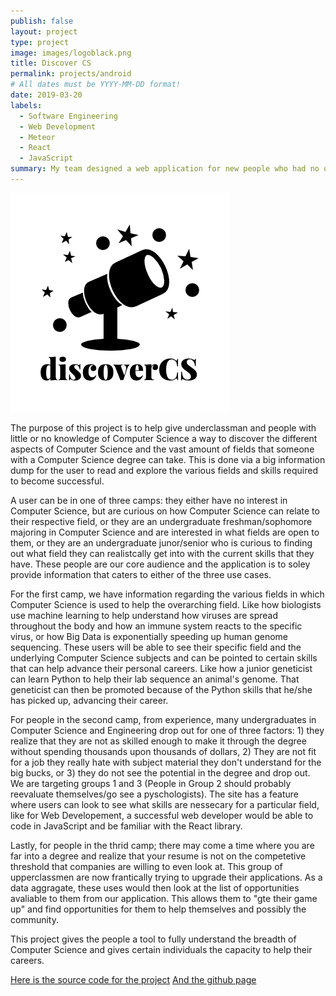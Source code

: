 ```yaml
---
publish: false
layout: project
type: project
image: images/logoblack.png
title: Discover CS
permalink: projects/android
# All dates must be YYYY-MM-DD format!
date: 2019-03-20
labels:
  - Software Engineering
  - Web Development
  - Meteor
  - React
  - JavaScript
summary: My team designed a web application for new people who had no or little interests in Computer Science to discover how big the field is and the certain skills required for these fields
---
```


<div class="ui small rounded images">
  <img class="ui image" src="../images/logoblack.png">
</div>



The purpose of this project is to help give underclassman and people with little or no knowledge of Computer Science a way to discover the different aspects of Computer Science and the vast amount of fields that someone with a Computer Science degree can take. This is done via a big information dump for the user to read and explore the various fields and skills required to become successful. 

A user can be in one of three camps: they either have no interest in Computer Science, but are curious on how Computer Science can relate to their respective field, or they are an undergraduate freshman/sophomore majoring in Computer Science and are interested in what fields are open to them, or they are an undergraduate junor/senior who is curious to finding out what field they can realistcally get into with the current skills that they have. These people are our core audience and the application is to soley provide information that caters to either of the three use cases.

For the first camp, we have information regarding the various fields in which Computer Science is used to help the overarching field. Like how biologists use machine learning to help understand how viruses are spread throughout the body and how an immune system reacts to the specific virus, or how Big Data is exponentially speeding up human genome sequencing. These users will be able to see their specific field and the underlying Computer Science subjects and can be pointed to certain skills that can help advance their personal careers. Like how a junior geneticist can learn Python to help their lab sequence an animal's genome. That geneticist can then be promoted because of the Python skills that he/she has picked up, advancing their career. 

For people in the second camp, from experience, many undergraduates in Computer Science and Engineering drop out for one of three factors: 1) they realize that they are not as skilled enough to make it through the degree without spending thousands upon thousands of dollars, 2) They are not fit for a job they really hate with subject material they don't understand for the big bucks, or 3) they do not see the potential in the degree and drop out. We are targeting groups 1 and 3 (People in Group 2 should probably reevaluate themselves/go see a pyschologists). The site has a feature where users can look to see what skills are nessecary for a particular field, like for Web Developement, a successful web developer would be able to code in JavaScript and be familiar with the React library.

Lastly, for people in the thrid camp; there may come a time where you are far into a degree and realize that your resume is not on the competetive threshold that companies are willing to even look at. This group of upperclassmen are now frantically trying to upgrade their applications. As a data aggragate, these uses would then look at the list of opportunities avaliable to them from our application. This allows them to "gte their game up" and find opportunities for them to help themselves and possibly the community.

This project gives the people a tool to fully understand the breadth of Computer Science and gives certain individuals the capacity to help their careers. 

[Here is the source code for the project](https://github.com/discovercs/dcs)
[And the github page](https://discovercs.github.io/)
